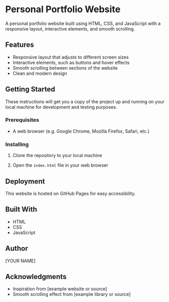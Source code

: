 # Personal Portfolio Website

A personal portfolio website built using HTML, CSS, and JavaScript with a responsive layout, interactive elements, and smooth scrolling.

## Features

- Responsive layout that adjusts to different screen sizes
- Interactive elements, such as buttons and hover effects
- Smooth scrolling between sections of the website
- Clean and modern design

## Getting Started

These instructions will get you a copy of the project up and running on your local machine for development and testing purposes.

### Prerequisites

- A web browser (e.g. Google Chrome, Mozilla Firefox, Safari, etc.)

### Installing

1. Clone the repository to your local machine


2. Open the `index.html` file in your web browser

## Deployment

This website is hosted on GitHub Pages for easy accessibility.

## Built With

- HTML
- CSS
- JavaScript

## Author

[YOUR NAME]

## Acknowledgments

- Inspiration from [example website or source]
- Smooth scrolling effect from [example library or source]


